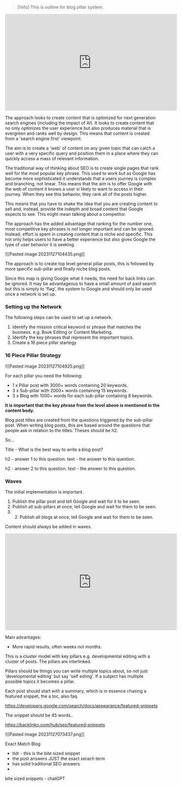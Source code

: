 > [!info] 
>  This is outline for blog pillar system.

<iframe width="560" height="315" src="https://www.youtube.com/embed/K5uCH8Sr3L0?si=GlP4ycfXWhLr7OuV" title="YouTube video player" frameborder="0" allow="accelerometer; autoplay; clipboard-write; encrypted-media; gyroscope; picture-in-picture; web-share" allowfullscreen></iframe>

The approach looks to create content that is optimized for next generation search engines (including the impact of AI). It looks to create content that no only optimizes the user experience but also produces material  that is evergreen and ranks well by design. This means that content is created from a 'search engine first' viewpoint. 

The aim is to create a 'web' of content on any given topic that can catch a user with a very specific query and position them in a place where they can quickly access a mass of relevant information. 

The traditional way of thinking about SEO is to create single pages that rank well for the most popular key phrase. This used to work but as Google has become more sophisticated it understands that a users journey is complex and branching, not linear. This means that the aim is to offer Google with the web of content it knows a user si likely to want to access in their journey. When they see this behavior, they rank all of the posts higher.

This means that you have to shake the idea that you are creating content to sell and, instead, provide the indepth and broad content that Google expects to see. This might mean talking about a competitor.

The approach has the added advantage that ranking for the number one, most competitive key phrases is not longer important and can be ignored. Instead, effort is spent in creating content that is niche and specific. This not only helps users to have a better experience but also gives Google the type of user behavior it is seeking.  

![[Pasted image 20231127104435.png]]

The approach is to create top level general pillar posts, this is followed by more specific sub-pillar and finally niche blog posts. 

Since this map is giving Google what it needs, the need for back links can be ignored. It may be advantageous to have a small amount of paid search but this is simply to 'flag', the system to Google and should only be used once a network is set up. 

### Setting up the Network
The following steps can be used to set up a network.

1. Identify the mission critical keyword or phrase that matches the business. e.g. Book Editing or Content Marketing. 
2. Identify the key phrases that represent the important topics. 
3. Create a 16 piece pillar startegy

### 16 Piece Pillar Strategy

![[Pasted image 20231127104925.png]]

For each pillar you need the following:

- 1  x Pillar post with 3000+ words containing 20 keywords.
- 3 x Sub-pillar with 2000+ words containing 15 keywords.
- 3 x Blog with 1000+ words for each sub-pillar containing 8 keywords.

**It is important that the key phrase from the level above is mentioned in the content body.**

Blog post titles are created from the questions triggered by the sub-pillar post. When writing blog posts, this are based around the questions that people ask in relation to the titles. Theses should be h2.

So...

Title - What is the best way to write a blog post?

h2 - answer 1 to this question.
text - the answer to this question. 

h2 - answer 2 to this question.
text - the answer to this question. 

### Waves
The initial implementation is important. 

1. Publish the pillar post and tell Google and wait for it to be seen.
2. Publish all sub-pillars at once, tell Google and wait for them to be seen. 
3. 2. Publish all blogs at once, tell Google and wait for them to be seen. 

Content should always be added in waves. 


<iframe width="560" height="315" src="https://www.youtube.com/embed/trISrXJZn6I?si=4dKlNmG0XGNkdJ9F" title="YouTube video player" frameborder="0" allow="accelerometer; autoplay; clipboard-write; encrypted-media; gyroscope; picture-in-picture; web-share" allowfullscreen></iframe>

Main advantages:

- More rapid results, often weeks not months. 

This is a cluster model with key pillars e.g. developmental editing with a cluster of posts. The pillars are interlinked.

Pillars should be things you can write multiple topics about, so not just 'developmental editing' but say 'self ediing'. If a subject has multiple possible topics it becomes a pillar.

Each post should start with a summary, which is in essence chasing a featured snippet, the a toc, also faq.

https://developers.google.com/search/docs/appearance/featured-snippets

The snippet should be 45 words..

https://backlinko.com/hub/seo/featured-snippets

![[Pasted image 20231127073437.png]]


Exact Match Blog

- tldr - this is the bite sized snippet
- the post answers JUST the exact serach term
- has solid traditional SEO answers
- 
bite sized snippets - chatGPT



